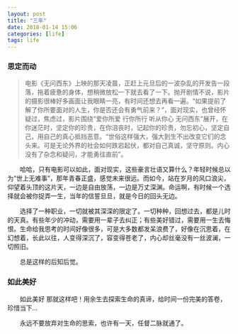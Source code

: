 ```yaml
---
layout: post
title: "三年"
date: 2018-01-14 15:06
categories: [life]
tags: life
---
```


### 思定而动

> 电影《无问西东》上映的那天凌晨，正赶上元旦后的一波杂乱的开发告一段落，拖着疲惫的身体，想稍微放松一下就去看了一下。抛开剧情不说，影片的摄影很棒好多画面让我眼睛一亮，有时间还想去再看一遍。“如果提前了解了你所要面对的人生，你是否还会有勇气前来？”，面对现实，也曾经怀疑过，焦虑过，影片围绕“爱你所爱 行你所行 听从你心 无问西东”展开，在你迷茫时，坚定你的珍贵，在你沮丧时，记起你的珍贵，勿忘初心，坚定自己，用自己的真心抵挡恶意。“世俗这样强大，强大到生不出改变它们的念头来。可是无论外界的社会如何跌宕起伏，都对自己真诚，坚守原则。内心没有了杂念和疑问，才能勇往直前”。

&emsp;&emsp;哈哈，只有电影可以如此，面对现实，这些豪言壮语又算什么？年轻时候总以为“世上无难事”，那年青春正盛，感觉未来很远。而如今，站在岁月的风口浪尖，仰望着头顶的这片天，一边是自由放荡，一边是万丈深渊。命运啊，有时候一个选择就会被你捉弄一生，当年的信誓旦旦，就是今日的回头无边。

&emsp;&emsp;选择了一种职业，一切就被其深深的限定了。一切种种，回想过去，都是儿时的天真。有些年少的冲动，需要用一辈子去纠正；有些美好错过，需要用一生去悔恨。生命给我思考的时间好像很多，可是大多数都发呆浪费了，好像在沉思着，在幻想着，长此以往，人变得深沉了，容变得苍老了，内心却丝毫没有一丝波澜，一切照旧。

&emsp;&emsp;总是这样的后知后觉。

### 如此美好

&emsp;&emsp;如此美好 那就这样吧！用余生去探索生命的真谛，给时间一份完美的答卷，珍惜当下...

&emsp;&emsp;永远不要放弃对生命的思索，也许有一天，任督二脉就通了。
